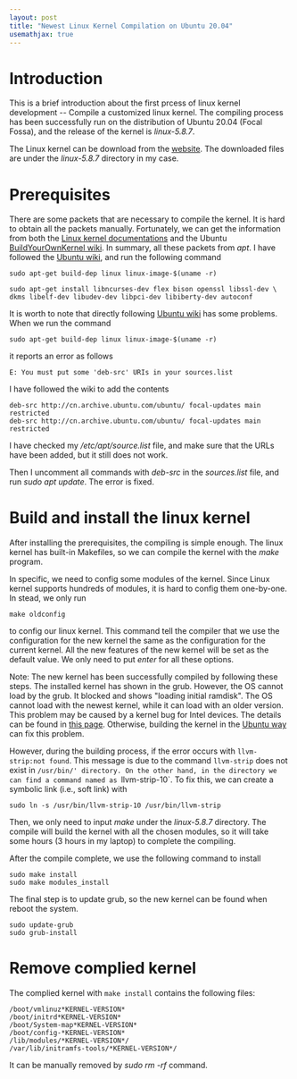 ```yaml
---
layout: post
title: "Newest Linux Kernel Compilation on Ubuntu 20.04"
usemathjax: true
---
```


# Introduction

This is a brief introduction about the first prcess of linux kernel development -- Compile a customized linux kernel.
The compiling process has been successfully run on the distribution of Ubuntu 20.04 (Focal Fossa), and the release of the kernel is *linux-5.8.7*.

The Linux kernel can be download from the [website](https://www.kernel.org/).
The downloaded files are under the *linux-5.8.7* directory in my case.

# Prerequisites

There are some packets that are necessary to compile the kernel. 
It is hard to obtain all the packets manually.
Fortunately, we can get the information from both the [Linux kernel documentations](https://www.kernel.org/doc/html/latest/kbuild/kbuild.html) and the Ubuntu [BuildYourOwnKernel wiki](https://wiki.ubuntu.com/Kernel/BuildYourOwnKernel).
In summary, all these packets from *apt*. 
I have followed the [Ubuntu wiki](https://wiki.ubuntu.com/Kernel/BuildYourOwnKernel), and run the following command
```
sudo apt-get build-dep linux linux-image-$(uname -r)

sudo apt-get install libncurses-dev flex bison openssl libssl-dev \
dkms libelf-dev libudev-dev libpci-dev libiberty-dev autoconf
```

It is worth to note that directly following [Ubuntu wiki](https://wiki.ubuntu.com/Kernel/BuildYourOwnKernel) has some problems.
When we run the command
```
sudo apt-get build-dep linux linux-image-$(uname -r)
```
it reports an error as follows
```
E: You must put some 'deb-src' URIs in your sources.list
```
I have followed the wiki to add the contents

```
deb-src http://cn.archive.ubuntu.com/ubuntu/ focal-updates main restricted
deb-src http://cn.archive.ubuntu.com/ubuntu/ focal-updates main restricted
```
I have checked my */etc/apt/source.list* file, and make sure that the URLs have been added, but it still does not work.

Then I uncomment all commands with *deb-src* in the *sources.list* file, and run *sudo apt update*. 
The error is fixed. 

# Build and install the linux kernel

After installing the prerequisites, the compiling is simple enough.
The linux kernel has built-in Makefiles, so we can compile the kernel with the *make* program.

In specific, we need to config some modules of the kernel. 
Since Linux kernel supports hundreds of modules, it is hard to config them one-by-one.
In stead, we only run 

    make oldconfig

to config our linux kernel.
This command tell the compiler that we use the configuration for the new kernel the same as the configuration for the current kernel.
All the new features of the new kernel will be set as the default value.
We only need to put *enter* for all these options.


Note: 
The new kernel has been successfully compiled by following these steps. 
The installed kernel has shown in the grub. However, the OS cannot load by the grub. 
It blocked and shows "loading initial ramdisk". 
The OS cannot load with the newest kernel, while it can load with an older version. 
This problem may be caused by a kernel bug for Intel devices.
The details can be found in [this page](https://askubuntu.com/questions/1374282/stuck-on-loading-initial-ramdisk-after-kernel-upgrade).
Otherwise, building the kernel in the [Ubuntu way](https://wiki.ubuntu.com/Kernel/BuildYourOwnKernel) can fix this problem.

However, during the building process, if the error occurs with `llvm-strip:not found`.
This message is due to the command `llvm-strip` does not exist in `/usr/bin/' directory.
On the other hand, in the directory we can find a command named as `llvm-strip-10`.
To fix this, we can create a symbolic link (i.e., soft link) with

    sudo ln -s /usr/bin/llvm-strip-10 /usr/bin/llvm-strip

Then, we only need to input *make* under the *linux-5.8.7* directory.
The compile will build the kernel with all the chosen modules, so it will take some hours (3 hours in my laptop) to complete the compiling.

After the compile complete, we use the following command to install
```
sudo make install
sudo make modules_install
```

The final step is to update grub, so the new kernel can be found when reboot the system.
```
sudo update-grub
sudo grub-install
```

# Remove complied kernel

The complied kernel with `make install` contains the following files:

    /boot/vmlinuz*KERNEL-VERSION*
    /boot/initrd*KERNEL-VERSION*
    /boot/System-map*KERNEL-VERSION*
    /boot/config-*KERNEL-VERSION*
    /lib/modules/*KERNEL-VERSION*/
    /var/lib/initramfs-tools/*KERNEL-VERSION*/

It can be manually removed by *sudo rm -rf* command.
